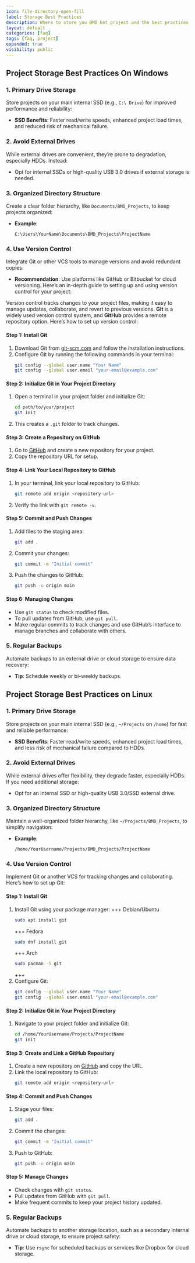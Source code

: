 ```yaml
---
icon: file-directory-open-fill
label: Storage Best Practices
description: Where to store you BMD bot project and the best practices
layout: defualt
categories: [faq]
tags: [faq, project]
expanded: true
visibility: public
---
```


## Project Storage Best Practices On Windows

### 1. Primary Drive Storage

Store projects on your main internal SSD (e.g., `C:\ Drive`) for improved performance and reliability:
- **SSD Benefits**: Faster read/write speeds, enhanced project load times, and reduced risk of mechanical failure.

### 2. Avoid External Drives

While external drives are convenient, they’re prone to degradation, especially HDDs. Instead:
- Opt for internal SSDs or high-quality USB 3.0 drives if external storage is needed.

### 3. Organized Directory Structure

Create a clear folder hierarchy, like `Documents/BMD_Projects`, to keep projects organized:
- **Example**:
  ```plaintext
  C:\Users\YourName\Documents\BMD_Projects\ProjectName
  ```

### 4. Use Version Control

Integrate Git or other VCS tools to manage versions and avoid redundant copies:
- **Recommendation**: Use platforms like GitHub or Bitbucket for cloud versioning.
Here’s an in-depth guide to setting up and using version control for your project:

Version control tracks changes to your project files, making it easy to manage updates, collaborate, and revert to previous versions. **Git** is a widely used version control system, and **GitHub** provides a remote repository option. Here’s how to set up version control:

#### Step 1: Install Git
1. Download Git from [git-scm.com](https://git-scm.com/) and follow the installation instructions.
2. Configure Git by running the following commands in your terminal:
    ```bash
    git config --global user.name "Your Name"
    git config --global user.email "your-email@example.com"
    ```

#### Step 2: Initialize Git in Your Project Directory
1. Open a terminal in your project folder and initialize Git:
    ```bash
    cd path/to/your/project
    git init
    ```
2. This creates a `.git` folder to track changes.

#### Step 3: Create a Repository on GitHub
1. Go to [GitHub](https://github.com/) and create a new repository for your project.
2. Copy the repository URL for setup.

#### Step 4: Link Your Local Repository to GitHub
1. In your terminal, link your local repository to GitHub:
    ```bash
    git remote add origin <repository-url>
    ```
2. Verify the link with `git remote -v`.

#### Step 5: Commit and Push Changes
1. Add files to the staging area:
    ```bash
    git add .
    ```
2. Commit your changes:
    ```bash
    git commit -m "Initial commit"
    ```
3. Push the changes to GitHub:
    ```bash
    git push -u origin main
    ```

#### Step 6: Managing Changes
- Use `git status` to check modified files.
- To pull updates from GitHub, use `git pull`.
- Make regular commits to track changes and use GitHub’s interface to manage branches and collaborate with others.

### 5. Regular Backups

Automate backups to an external drive or cloud storage to ensure data recovery:
- **Tip**: Schedule weekly or bi-weekly backups.






## Project Storage Best Practices on Linux

### 1. Primary Drive Storage

Store projects on your main internal SSD (e.g., `~/Projects` on `/home`) for fast and reliable performance:
- **SSD Benefits**: Faster read/write speeds, enhanced project load times, and less risk of mechanical failure compared to HDDs.

### 2. Avoid External Drives

While external drives offer flexibility, they degrade faster, especially HDDs. If you need additional storage:
- Opt for an internal SSD or high-quality USB 3.0/SSD external drive.

### 3. Organized Directory Structure

Maintain a well-organized folder hierarchy, like `~/Projects/BMD_Projects`, to simplify navigation:
- **Example**:
  ```plaintext
  /home/YourUsername/Projects/BMD_Projects/ProjectName
  ```

### 4. Use Version Control

Implement Git or another VCS for tracking changes and collaborating. Here’s how to set up Git:

#### Step 1: Install Git
1. Install Git using your package manager:
    +++ Debian/Ubuntu
    ```bash
    sudo apt install git
    ```
    +++ Fedora
    ```bash
    sudo dnf install git
    ```
    +++ Arch
    ```bash
    sudo pacman -S git 
    ```
    +++
2. Configure Git:
    ```bash
    git config --global user.name "Your Name"
    git config --global user.email "your-email@example.com"
    ```

#### Step 2: Initialize Git in Your Project Directory
1. Navigate to your project folder and initialize Git:
    ```bash
    cd /home/YourUsername/Projects/ProjectName
    git init
    ```

#### Step 3: Create and Link a GitHub Repository
1. Create a new repository on [GitHub](https://github.com/) and copy the URL.
2. Link the local repository to GitHub:
    ```bash
    git remote add origin <repository-url>
    ```

#### Step 4: Commit and Push Changes
1. Stage your files:
    ```bash
    git add .
    ```
2. Commit the changes:
    ```bash
    git commit -m "Initial commit"
    ```
3. Push to GitHub:
    ```bash
    git push -u origin main
    ```

#### Step 5: Manage Changes
- Check changes with `git status`.
- Pull updates from GitHub with `git pull`.
- Make frequent commits to keep your project history updated.

### 5. Regular Backups

Automate backups to another storage location, such as a secondary internal drive or cloud storage, to ensure project safety:
- **Tip**: Use `rsync` for scheduled backups or services like Dropbox for cloud storage.